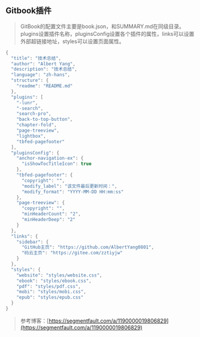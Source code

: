 ## Gitbook插件

> GitBook的配置文件主要是book.json，和SUMMARY.md在同级目录。plugins设置插件名称，pluginsConfig设置各个插件的属性，links可以设置外部超链接地址，styles可以设置页面属性。

```java
{
  "title": "技术总结",
  "author": "Albert Yang",
  "description": "技术总结",
  "language": "zh-hans",
  "structure": {
    "readme": "README.md"
  },
  "plugins": [
    "-lunr",
    "-search",
    "search-pro",
    "back-to-top-button",
    "chapter-fold",
    "page-treeview",
    "lightbox",
    "tbfed-pagefooter"
  ],
  "pluginsConfig": {
    "anchor-navigation-ex": {
      "isShowTocTitleIcon": true
    },
    "tbfed-pagefooter": {
      "copyright": "",
      "modify_label": "该文件最后更新时间：",
      "modify_format": "YYYY-MM-DD HH:mm:ss"
    },
    "page-treeview": {
      "copyright": "",
      "minHeaderCount": "2",
      "minHeaderDeep": "2"
    }
  },
  "links": {
    "sidebar": {
      "GitHub主页": "https://github.com/AlbertYang0801",
      "码云主页": "https://gitee.com/zztiyjw"
    }
  },
  "styles": {
    "website": "styles/website.css",
    "ebook": "styles/ebook.css",
    "pdf": "styles/pdf.css",
    "mobi": "styles/mobi.css",
    "epub": "styles/epub.css"
  }
}
```

>参考博客：[https://segmentfault.com/a/1190000019806829](https://segmentfault.com/a/1190000019806829)


